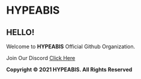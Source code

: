 # HYPEABIS

**HELLO!**
---

Welcome to **HYPEABIS** Official Github Organization.

Join Our Discord [Click Here](https://discord.gg/hypeabis)



**Copyright © 2021 HYPEABIS. All Rights Reserved**
